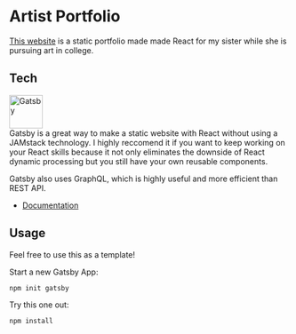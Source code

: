 # Artist Portfolio

<a href="https://chrscchrn.github.io/laurensArt/">This website</a> is a static portfolio made made React for my sister while she is pursuing art in college. 


## Tech
<a href="https://www.gatsbyjs.com/?utm_source=starter&utm_medium=readme&utm_campaign=minimal-starter">
  <img alt="Gatsby" src="https://www.gatsbyjs.com/Gatsby-Monogram.svg" width="60" />
</a>
<br/>
Gatsby is a great way to make a static website with React without using a JAMstack technology. I highly reccomend it if you want to keep working on your React skills because it not only eliminates the downside of React dynamic processing but you still have your own reusable components.

Gatsby also uses GraphQL, which is highly useful and more efficient than REST API. 

- [Documentation](https://www.gatsbyjs.com/docs/?utm_source=starter&utm_medium=readme&utm_campaign=minimal-starter)

## Usage

Feel free to use this as a template!

Start a new Gatsby App:
```
npm init gatsby
```

Try this one out:
```
npm install
```